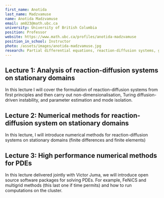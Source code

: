 ```yaml
---
first_name: Anotida
last_name: Madzvamuse
name: Anotida Madzvamuse
email: am823@math.ubc.ca
university: University of British Columbia
position: Professor
website: https://www.math.ubc.ca/profiles/anotida-madzvamuse
position_in_school: Instructor
photo: /assets/images/anotida-madzvamuse.jpg
research: Partial differential equations, reaction-diffusion systems, geometric bulk-surface PDEs, numerical analysis (finite differences, finite elements, virtual elements, multigrids) pattern formation, cell motility, cell migration, mechanobiochemical models
---
```


## Lecture 1: Analysis of reaction-diffusion systems on stationary domains

In this lecture I will cover the formulation of reaction-diffusion systems from first principles and then carry out non-dimensionalisation, Turing diffusion-driven instability, and parameter estimation and mode isolation. 

## Lecture 2:  Numerical methods for reaction-diffusion system on stationary domains

In this lecture, I will introduce numerical methods for reaction-diffusion systems on stationary domains (finite differences and finite elements)

## Lecture 3: High performance numerical methods for PDEs

In this lecture delivered jointly with Victor Juma, we will introduce open source software packages for solving PDEs. For example, FeNiCS and multigrid methods (this last one if time permits) and how to run computations on the cluster. 
